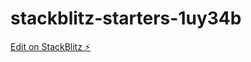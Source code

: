 # stackblitz-starters-1uy34b

[Edit on StackBlitz ⚡️](https://stackblitz.com/edit/stackblitz-starters-1uy34b)